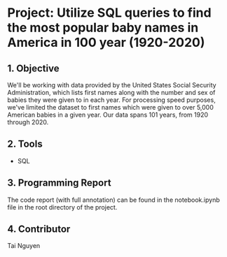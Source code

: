 # Project:  Utilize SQL queries to find the most popular baby names in America in 100 year (1920-2020)


## 1. Objective

We'll be working with data provided by the United States Social Security Administration, which lists first names along with the number and sex of babies they were given to in each year. For processing speed purposes, we've limited the dataset to first names which were given to over 5,000 American babies in a given year. Our data spans 101 years, from 1920 through 2020.


## 2. Tools 

- SQL

## 3. Programming Report 
The code report (with full annotation) can be found in the notebook.ipynb file in the root directory of the project.


## 4. Contributor
Tai Nguyen
